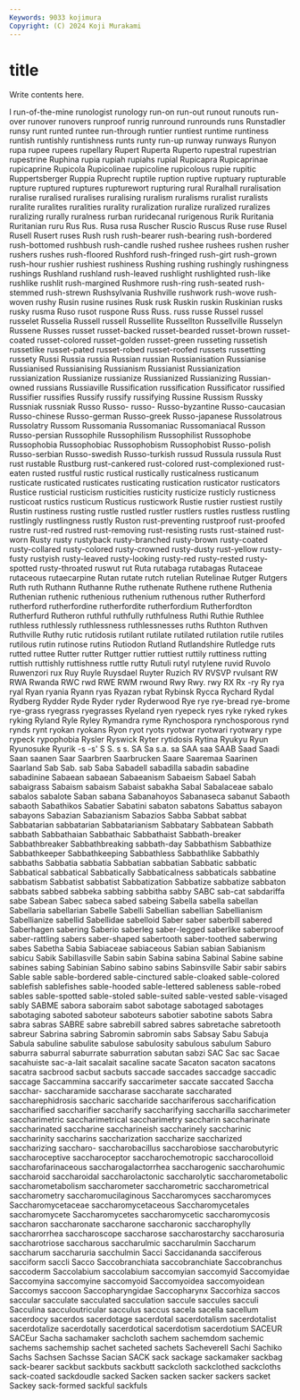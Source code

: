 ```yaml
---
Keywords: 9033 kojimura
Copyright: (C) 2024 Koji Murakami
---
```


# title

Write contents here.



l run-of-the-mine
runologist runology run-on run-out runout runouts run-over runover runovers runproof
runrig runround runrounds runs Runstadler runsy runt runted runtee run-through
runtier runtiest runtime runtiness runtish runtishly runtishness runts runty run-up
runway runways Runyon rupa rupee rupees rupellary Rupert Ruperta Ruperto
rupestral rupestrian rupestrine Ruphina rupia rupiah rupiahs rupial Rupicapra Rupicaprinae
rupicaprine Rupicola Rupicolinae rupicoline rupicolous rupie rupitic Ruppertsberger Ruppia Ruprecht
ruptile ruption ruptive ruptuary rupturable rupture ruptured ruptures rupturewort rupturing
rural Ruralhall ruralisation ruralise ruralised ruralises ruralising ruralism ruralisms ruralist
ruralists ruralite ruralites ruralities rurality ruralization ruralize ruralized ruralizes ruralizing
rurally ruralness rurban ruridecanal rurigenous Rurik Ruritania Ruritanian ruru Rus
Rus. Rusa rusa Ruscher Ruscio Ruscus Ruse ruse Rusel Rusell
Rusert ruses Rush rush rush-bearer rush-bearing rush-bordered rush-bottomed rushbush rush-candle
rushed rushee rushees rushen rusher rushers rushes rush-floored Rushford rush-fringed
rush-girt rush-grown rush-hour rushier rushiest rushiness Rushing rushing rushingly rushingness
rushings Rushland rushland rush-leaved rushlight rushlighted rush-like rushlike rushlit rush-margined
Rushmore rush-ring rush-seated rush-stemmed rush-strewn Rushsylvania Rushville rushwork rush-wove rush-woven
rushy Rusin rusine rusines Rusk rusk Ruskin ruskin Ruskinian rusks
rusky rusma Ruso rusot ruspone Russ Russ. russ russe Russel
russel russelet Russelia Russell russell Russellite Russellton Russellville Russelyn Russene
Russes russet russet-backed russet-bearded russet-brown russet-coated russet-colored russet-golden russet-green russeting
russetish russetlike russet-pated russet-robed russet-roofed russets russetting russety Russi Russia
russia Russian russian Russianisation Russianise Russianised Russianising Russianism Russianist Russianization
russianization Russianize russianize Russianized Russianizing Russian-owned russians Russiaville Russification russification
Russificator russified Russifier russifies Russify russify russifying Russine Russism Russky
Russniak russniak Russo Russo- russo- Russo-byzantine Russo-caucasian Russo-chinese Russo-german Russo-greek
Russo-japanese Russolatrous Russolatry Russom Russomania Russomaniac Russomaniacal Russon Russo-persian Russophile
Russophilism Russophilist Russophobe Russophobia Russophobiac Russophobism Russophobist Russo-polish Russo-serbian Russo-swedish
Russo-turkish russud Russula russula Rust rust rustable Rustburg rust-cankered rust-colored
rust-complexioned rust-eaten rusted rustful rustic rustical rustically rusticalness rusticanum rusticate
rusticated rusticates rusticating rustication rusticator rusticators Rustice rusticial rusticism rusticities
rusticity rusticize rusticly rusticness rusticoat rustics rusticum Rusticus rusticwork Rustie
rustier rustiest rustily Rustin rustiness rusting rustle rustled rustler rustlers
rustles rustless rustling rustlingly rustlingness rustly Ruston rust-preventing rustproof rust-proofed
rustre rust-red rustred rust-removing rust-resisting rusts rust-stained rust-worn Rusty rusty
rustyback rusty-branched rusty-brown rusty-coated rusty-collared rusty-colored rusty-crowned rusty-dusty rust-yellow rusty-fusty
rustyish rusty-leaved rusty-looking rusty-red rusty-rested rusty-spotted rusty-throated ruswut rut Ruta
rutabaga rutabagas Rutaceae rutaceous rutaecarpine Rutan rutate rutch rutelian Rutelinae
Rutger Rutgers Ruth ruth Ruthann Ruthanne Ruthe ruthenate Ruthene ruthene
Ruthenia Ruthenian ruthenic ruthenious ruthenium ruthenous ruther Rutherford rutherford rutherfordine
rutherfordite rutherfordium Rutherfordton Rutherfurd Rutheron ruthful ruthfully ruthfulness Ruthi Ruthie
Ruthlee ruthless ruthlessly ruthlessness ruthlessnesses ruths Ruthton Ruthven Ruthville Ruthy
rutic rutidosis rutilant rutilate rutilated rutilation rutile rutiles rutilous rutin
rutinose rutins Rutiodon Rutland Rutlandshire Rutledge ruts rutted ruttee Rutter
rutter Ruttger ruttier ruttiest ruttily ruttiness rutting ruttish ruttishly ruttishness
ruttle rutty Rutuli rutyl rutylene ruvid Ruvolo Ruwenzori rux Ruy
Ruyle Ruysdael Ruyter Ruzich RV RVSVP rvulsant RW RWA Rwanda
RWC rwd RWE RWM rwound Rwy Rwy. rwy RX Rx
-ry Ry rya ryal Ryan ryania Ryann ryas Ryazan rybat
Rybinsk Rycca Rychard Rydal Rydberg Rydder Ryde Ryder ryder Ryderwood
Rye rye rye-bread rye-brome rye-grass ryegrass ryegrasses Ryeland ryen ryepeck
ryes ryke ryked rykes ryking Ryland Ryle Ryley Rymandra ryme
Rynchospora rynchosporous rynd rynds rynt ryokan ryokans Ryon ryot ryots
ryotwar ryotwari ryotwary rype rypeck rypophobia Rysler Ryswick Ryter rytidosis
Rytina Ryukyu Ryun Ryunosuke Ryurik -s -s' S S. s
s. SA Sa s.a. sa SAA saa SAAB Saad Saadi
Saan saanen Saar Saarbren Saarbrucken Saare Saaremaa Saarinen Saarland Sab
Sab. sab Saba Sabadell sabadilla sabadin sabadine sabadinine Sabaean sabaean
Sabaeanism Sabaeism Sabael Sabah sabaigrass Sabaism sabaism Sabaist sabakha Sabal
Sabalaceae sabalo sabalos sabalote Saban sabana Sabanahoyos Sabanaseca sabanut Sabaoth
sabaoth Sabathikos Sabatier Sabatini sabaton sabatons Sabattus sabayon sabayons Sabazian
Sabazianism Sabazios Sabba Sabbat sabbat Sabbatarian sabbatarian Sabbatarianism Sabbatary Sabbatean
Sabbath sabbath Sabbathaian Sabbathaic Sabbathaist Sabbath-breaker Sabbathbreaker Sabbathbreaking sabbath-day Sabbathism
Sabbathize Sabbathkeeper Sabbathkeeping Sabbathless Sabbathlike Sabbathly sabbaths Sabbatia sabbatia Sabbatian
sabbatian Sabbatic sabbatic Sabbatical sabbatical Sabbatically Sabbaticalness sabbaticals sabbatine sabbatism
Sabbatist sabbatist Sabbatization Sabbatize sabbatize sabbaton sabbats sabbed sabbeka sabbing
sabbitha sabby SABC sab-cat sabdariffa sabe Sabean Sabec sabeca sabed
sabeing Sabella sabella sabellan Sabellaria sabellarian Sabelle Sabelli Sabellian sabellian
Sabellianism Sabellianize sabellid Sabellidae sabelloid Saber saber saberbill sabered Saberhagen
sabering Saberio saberleg saber-legged saberlike saberproof saber-rattling sabers saber-shaped sabertooth
saber-toothed saberwing sabes Sabetha Sabia Sabiaceae sabiaceous Sabian sabian Sabianism
sabicu Sabik Sabillasville Sabin sabin Sabina sabina Sabinal Sabine sabine
sabines sabing Sabinian Sabino sabino sabins Sabinsville Sabir sabir sabirs
Sable sable sable-bordered sable-cinctured sable-cloaked sable-colored sablefish sablefishes sable-hooded sable-lettered
sableness sable-robed sables sable-spotted sable-stoled sable-suited sable-vested sable-visaged sably SABME
sabora saboraim sabot sabotage sabotaged sabotages sabotaging saboted saboteur saboteurs
sabotier sabotine sabots Sabra sabra sabras SABRE sabre sabrebill sabred
sabres sabretache sabretooth sabreur Sabrina sabring Sabromin sabromin sabs Sabsay
Sabu Sabuja Sabula sabuline sabulite sabulose sabulosity sabulous sabulum Saburo
saburra saburral saburrate saburration sabutan sabzi SAC Sac sac Sacae
sacahuiste sac-a-lait sacalait sacaline sacate Sacaton sacaton sacatons sacatra sacbrood
sacbut sacbuts saccade saccades saccadge saccadic saccage Saccammina saccarify saccarimeter
saccate saccated Saccha sacchar- saccharamide saccharase saccharate saccharated saccharephidrosis saccharic
saccharide sacchariferous saccharification saccharified saccharifier saccharify saccharifying saccharilla saccharimeter saccharimetric
saccharimetrical saccharimetry saccharin saccharinate saccharinated saccharine saccharineish saccharinely saccharinic saccharinity
saccharins saccharization saccharize saccharized saccharizing saccharo- saccharobacillus saccharobiose saccharobutyric saccharoceptive
saccharoceptor saccharochemotropic saccharocolloid saccharofarinaceous saccharogalactorrhea saccharogenic saccharohumic saccharoid saccharoidal saccharolactonic
saccharolytic saccharometabolic saccharometabolism saccharometer saccharometric saccharometrical saccharometry saccharomucilaginous Saccharomyces saccharomyces
Saccharomycetaceae saccharomycetaceous Saccharomycetales saccharomycete Saccharomycetes saccharomycetic saccharomycosis saccharon saccharonate saccharone
saccharonic saccharophylly saccharorrhea saccharoscope saccharose saccharostarchy saccharosuria saccharotriose saccharous saccharulmic
saccharulmin Saccharum saccharum saccharuria sacchulmin Sacci Saccidananda sacciferous sacciform saccli
Sacco Saccobranchiata saccobranchiate Saccobranchus saccoderm Saccolabium saccolabium saccomyian saccomyid Saccomyidae
Saccomyina saccomyine saccomyoid Saccomyoidea saccomyoidean Saccomys saccoon Saccopharyngidae Saccopharynx Saccorhiza
saccos saccular sacculate sacculated sacculation saccule saccules sacculi Sacculina sacculoutricular
sacculus saccus sacela sacella sacellum sacerdocy sacerdos sacerdotage sacerdotal sacerdotalism
sacerdotalist sacerdotalize sacerdotally sacerdotical sacerdotism sacerdotium SACEUR SACEur Sacha sachamaker
sachcloth sachem sachemdom sachemic sachems sachemship sachet sacheted sachets Sacheverell
Sachi Sachiko Sachs Sachsen Sachsse Sacian SACK sack sackage sackamaker
sackbag sack-bearer sackbut sackbuts sackbutt sackcloth sackclothed sackcloths sack-coated sackdoudle
sacked Sacken sacken sacker sackers sacket Sackey sack-formed sackful sackfuls
